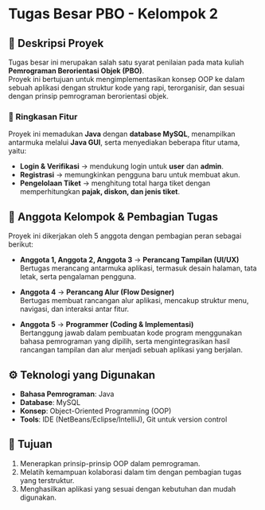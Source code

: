 # Tugas Besar PBO - Kelompok 2  

## 📌 Deskripsi Proyek  
Tugas besar ini merupakan salah satu syarat penilaian pada mata kuliah **Pemrograman Berorientasi Objek (PBO)**.  
Proyek ini bertujuan untuk mengimplementasikan konsep OOP ke dalam sebuah aplikasi dengan struktur kode yang rapi, terorganisir, dan sesuai dengan prinsip pemrograman berorientasi objek.  

### 📝 Ringkasan Fitur  
Proyek ini memadukan **Java** dengan **database MySQL**, menampilkan antarmuka melalui **Java GUI**, serta menyediakan beberapa fitur utama, yaitu:  
- **Login & Verifikasi** → mendukung login untuk **user** dan **admin**.  
- **Registrasi** → memungkinkan pengguna baru untuk membuat akun.  
- **Pengelolaan Tiket** → menghitung total harga tiket dengan memperhitungkan **pajak, diskon, dan jenis tiket**.  

## 👥 Anggota Kelompok & Pembagian Tugas  
Proyek ini dikerjakan oleh 5 anggota dengan pembagian peran sebagai berikut:  

- **Anggota 1, Anggota 2, Anggota 3** → **Perancang Tampilan (UI/UX)**  
  Bertugas merancang antarmuka aplikasi, termasuk desain halaman, tata letak, serta pengalaman pengguna.  

- **Anggota 4** → **Perancang Alur (Flow Designer)**  
  Bertugas membuat rancangan alur aplikasi, mencakup struktur menu, navigasi, dan interaksi antar fitur.  

- **Anggota 5** → **Programmer (Coding & Implementasi)**  
  Bertanggung jawab dalam pembuatan kode program menggunakan bahasa pemrograman yang dipilih, serta mengintegrasikan hasil rancangan tampilan dan alur menjadi sebuah aplikasi yang berjalan.  

## ⚙️ Teknologi yang Digunakan  
- **Bahasa Pemrograman**: Java  
- **Database**: MySQL  
- **Konsep**: Object-Oriented Programming (OOP)  
- **Tools**: IDE (NetBeans/Eclipse/IntelliJ), Git untuk version control  

## 🎯 Tujuan  
1. Menerapkan prinsip-prinsip OOP dalam pemrograman.  
2. Melatih kemampuan kolaborasi dalam tim dengan pembagian tugas yang terstruktur.  
3. Menghasilkan aplikasi yang sesuai dengan kebutuhan dan mudah digunakan.  
